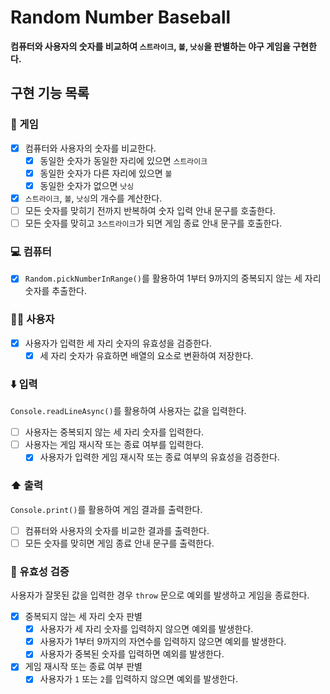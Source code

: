 # Random Number Baseball

<b>컴퓨터와 사용자의 숫자를 비교하여 `스트라이크`, `볼`, `낫싱`을 판별하는 야구 게임을 구현한다.</b>

## 구현 기능 목록

### 🎰 게임

- [x] 컴퓨터와 사용자의 숫자를 비교한다.
  - [x] 동일한 숫자가 동일한 자리에 있으면 `스트라이크`
  - [x] 동일한 숫자가 다른 자리에 있으면 `볼`
  - [x] 동일한 숫자가 없으면 `낫싱`
- [x] `스트라이크`, `볼`, `낫싱`의 개수를 계산한다.
- [ ] 모든 숫자를 맞히기 전까지 반복하여 숫자 입력 안내 문구를 호출한다.
- [ ] 모든 숫자를 맞히고 `3스트라이크`가 되면 게임 종료 안내 문구를 호출한다.

### 💻 컴퓨터

- [x] `Random.pickNumberInRange()`를 활용하여 1부터 9까지의 중복되지 않는 세 자리 숫자를 추출한다.

### 🙋‍♀️ 사용자

- [x] 사용자가 입력한 세 자리 숫자의 유효성을 검증한다.
  - [x] 세 자리 숫자가 유효하면 배열의 요소로 변환하여 저장한다.

### ⬇️ 입력

`Console.readLineAsync()`를 활용하여 사용자는 값을 입력한다.

- [ ] 사용자는 중복되지 않는 세 자리 숫자를 입력한다.
- [ ] 사용자는 게임 재시작 또는 종료 여부를 입력한다.
  - [x] 사용자가 입력한 게임 재시작 또는 종료 여부의 유효성을 검증한다.

### ⬆️ 출력

`Console.print()`를 활용하여 게임 결과를 출력한다.

- [ ] 컴퓨터와 사용자의 숫자를 비교한 결과를 출력한다.
- [ ] 모든 숫자를 맞히면 게임 종료 안내 문구를 출력한다.

### 🐛 유효성 검증

사용자가 잘못된 값을 입력한 경우 `throw` 문으로 예외를 발생하고 게임을 종료한다.

- [x] 중복되지 않는 세 자리 숫자 판별
  - [x] 사용자가 세 자리 숫자를 입력하지 않으면 예외를 발생한다.
  - [x] 사용자가 1부터 9까지의 자연수를 입력하지 않으면 예외를 발생한다.
  - [x] 사용자가 중복된 숫자를 입력하면 예외를 발생한다.
- [x] 게임 재시작 또는 종료 여부 판별
  - [x] 사용자가 `1` 또는 `2`를 입력하지 않으면 예외를 발생한다.
